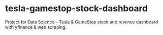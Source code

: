 # tesla-gamestop-stock-dashboard
Project for Data Science – Tesla &amp; GameStop stock and revenue dashboard with yfinance &amp; web scraping.

